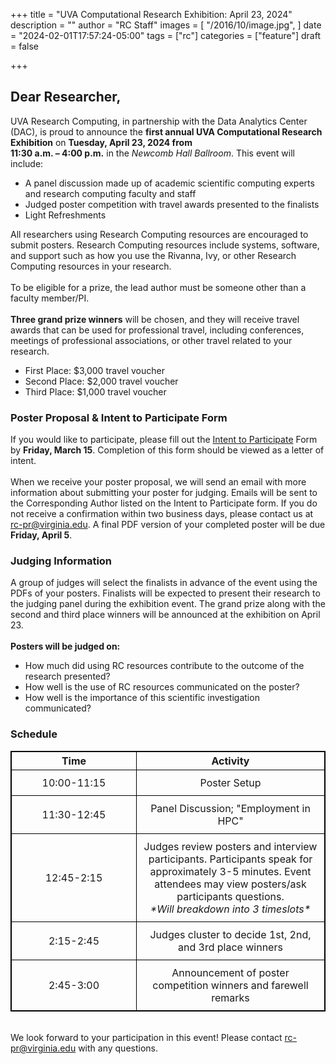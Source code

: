 +++
title = "UVA Computational Research Exhibition: April 23, 2024"
description = ""
author = "RC Staff"
images = [
  "/2016/10/image.jpg",
]
date = "2024-02-01T17:57:24-05:00"
tags = ["rc"]
categories = ["feature"]
draft = false

+++

## Dear Researcher,
UVA Research Computing, in partnership with the Data Analytics Center 
(DAC), is proud to announce the <strong>first annual UVA Computational 
Research Exhibition</strong> on <strong>Tuesday, April 23, 2024 from <br> 11:30 a.m. – 4:00 
p.m.</strong> in the *Newcomb Hall Ballroom*. This event will include: 

<ul>
    <li>A panel discussion made up of academic scientific computing experts and research computing faculty and staff
    <li> Judged poster competition with travel awards presented to the finalists
     <li>Light Refreshments
</ul>

All researchers using Research Computing resources are encouraged to 
submit posters. Research Computing resources include systems, software, 
and support such as how you use the Rivanna, Ivy, or other Research 
Computing resources in your research.
<br><br>
To be eligible for a prize, the lead author must be someone other than a 
faculty member/PI.
<br><br>
<strong>Three grand prize winners</strong> will be chosen, and they will receive travel awards
that can be used for professional travel, including conferences, meetings of 
professional associations, or other travel related to your research.
<ul>
    <li>First Place: $3,000 travel voucher
    <li>Second Place: $2,000 travel voucher
    <li>Third Place: $1,000 travel voucher
</ul>

### Poster Proposal & Intent to Participate Form
If you would like to participate, please fill out the 
<a href="https://forms.office.com/r/6qaztRZTbD">Intent to Participate</a> 
Form by <strong>Friday, March 15</strong>. Completion of this form should be viewed as a 
letter of intent.
<br><br>
When we receive your poster proposal, we will send an email with more 
information about submitting your poster for judging. Emails will be sent to 
the Corresponding Author listed on the Intent to Participate form. If you do 
not receive a confirmation within two business days, please contact us at <br>rc-pr@virginia.edu. 
A final PDF version of your completed poster will be due <strong>Friday, April 5</strong>.<br>

### Judging Information
A group of judges will select the finalists in advance of the event using the 
PDFs of your posters. Finalists will be expected to present their research to 
the judging panel during the exhibition event. The grand prize along with the
second and third place winners will be announced at the exhibition on April 
23.<br>
<br>
<strong>Posters will be judged on:</strong>
<ul>
  <li> How much did using RC resources contribute to the outcome of the research presented?
  <li> How well is the use of RC resources communicated on the poster?
  <li> How well is the importance of this scientific investigation communicated?
</ul>

### Schedule
<style>
  table {
    border-collapse: collapse;
  }
  table, th, td {
    border: 1px solid black;
    text-align: Center;
  }
  .no-wrap {
    white-space: nowrap;
  }
  td {
    padding: 10px;
  }
</style>

<table>
  <colgroup>
    <col style="width: 200px;">
    <col style="width: auto;"> <!-- This sets the rest of the columns to take the remaining space -->
  </colgroup>
  <tr>
    <th>Time</th>
    <th>Activity</th>
  </tr>
  <tr>
    <td class="no-wrap">10:00-11:15</td>
    <td> Poster Setup</td>
  </tr>
  <tr>
    <td class="no-wrap">11:30-12:45</td>
    <td> Panel Discussion; "Employment in HPC"</td>
  </tr>
  <tr>
    <td class="no-wrap">12:45-2:15</td>
    <td> Judges review posters and interview participants. Participants speak for approximately 3-5 minutes. Event attendees may view posters/ask participants questions.<br><em>*Will breakdown into 3 timeslots*</em></td>
  </tr>
  <tr>
    <td class="no-wrap">2:15-2:45</td>
    <td> Judges cluster to decide 1st, 2nd, and 3rd place winners</td>
  </tr>
  <tr>
    <td class="no-wrap">2:45-3:00</td>
    <td>Announcement of poster competition winners and farewell remarks</td>
  </tr>
</table>

<br>
We look forward to your participation in this event! Please contact <a href="mailto:rc-pr@virginia.edu">rc-pr@virginia.edu</a> with any questions.